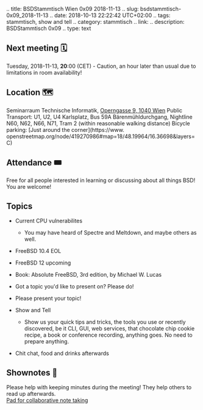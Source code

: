 .. title: BSDStammtisch Wien 0x09 2018-11-13
.. slug: bsdstammtisch-0x09_2018-11-13
.. date: 2018-10-13 22:22:42 UTC+02:00
.. tags: stammtisch, show and tell
.. category: stammtisch
.. link: 
.. description: BSDStammtisch 0x09
.. type: text


## Next meeting 🗓
Tuesday, 2018-11-13, **20**:00 (CET) - Caution, an hour later than usual due to limitations in room availability!

## Location 🗺
Seminarraum Technische Informatik, [Operngasse 9, 1040 Wien](https://www.openstreetmap.org/node/419270986#map=18/48.19964/16.36698&layers=C) Public Transport: U1, U2, U4      Karlsplatz, Bus 59A Bärenmühldurchgang, Nightline N60, N62, N66, N71, Tram 2 (within reasonable walking distance) Bicycle parking: [Just around the corner](https://www.   openstreetmap.org/node/419270986#map=18/48.19964/16.36698&layers=C) 


## Attendance 🎟
Free for all people interested in learning or discussing about all things BSD! You are welcome!


## Topics
- Current CPU vulnerabilites
    - You may have heard of Spectre and Meltdown, and maybe others as well.
- FreeBSD 10.4 EOL
- FreeBSD 12 upcoming
- Book: Absolute FreeBSD, 3rd edition, by Michael W. Lucas
- Got a topic you'd like to present on? Please do!

- Please present your topic!
- Show and Tell
	- Show us your quick tips and tricks, the tools you use or recently discovered, be it CLI, GUI, web services, that chocolate chip cookie recipe, a book or conference recording, anything goes. No need to prepare anything.
- Chit chat, food and drinks afterwards


## Shownotes 📝
Please help with keeping minutes during the meeting! They help others to read up afterwards.  
[Pad for collaborative note taking](https://pads.c3w.at/code/#/2/code/edit/0JZstBwYHXbPnMGRW8xGRMmI/)
